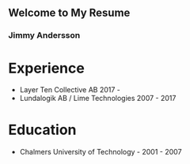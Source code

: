 ## Welcome to My Resume


### Jimmy Andersson



# Experience
- Layer Ten Collective AB           2017 -
- Lundalogik AB / Lime Technologies 2007 - 2017

# Education
- Chalmers University of Technology - 2001 - 2007


